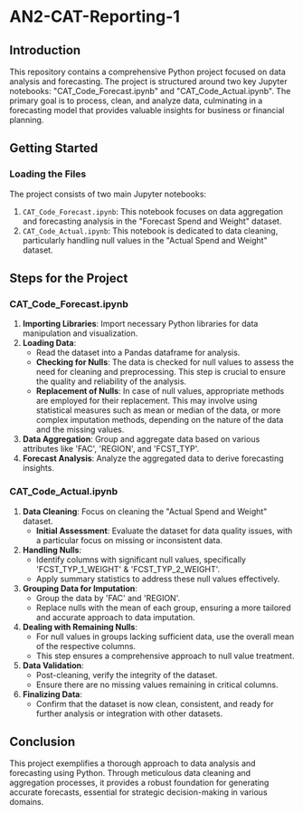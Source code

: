 # AN2-CAT-Reporting-1

## Introduction

This repository contains a comprehensive Python project focused on data analysis and forecasting. The project is structured around two key Jupyter notebooks: "CAT_Code_Forecast.ipynb" and "CAT_Code_Actual.ipynb". The primary goal is to process, clean, and analyze data, culminating in a forecasting model that provides valuable insights for business or financial planning.

## Getting Started

### Loading the Files

The project consists of two main Jupyter notebooks:

1. `CAT_Code_Forecast.ipynb`: This notebook focuses on data aggregation and forecasting analysis in the "Forecast Spend and Weight" dataset.
2. `CAT_Code_Actual.ipynb`: This notebook is dedicated to data cleaning, particularly handling null values in the "Actual Spend and Weight" dataset.

## Steps for the Project

### CAT_Code_Forecast.ipynb

1. **Importing Libraries**: Import necessary Python libraries for data manipulation and visualization.
2. **Loading Data**: 
   - Read the dataset into a Pandas dataframe for analysis.
   - **Checking for Nulls**: The data is checked for null values to assess the need for cleaning and preprocessing. This step is crucial to ensure the quality and reliability of the analysis.
   - **Replacement of Nulls**: In case of null values, appropriate methods are employed for their replacement. This may involve using statistical measures such as mean or median of the data, or more complex imputation methods, depending on the nature of the data and the missing values.
3. **Data Aggregation**: Group and aggregate data based on various attributes like 'FAC', 'REGION', and 'FCST_TYP'.
4. **Forecast Analysis**: Analyze the aggregated data to derive forecasting insights.

### CAT_Code_Actual.ipynb

1. **Data Cleaning**: Focus on cleaning the "Actual Spend and Weight" dataset.
   - **Initial Assessment**: Evaluate the dataset for data quality issues, with a particular focus on missing or inconsistent data.
2. **Handling Nulls**: 
   - Identify columns with significant null values, specifically 'FCST_TYP_1_WEIGHT' & 'FCST_TYP_2_WEIGHT'.
   - Apply summary statistics to address these null values effectively.
3. **Grouping Data for Imputation**: 
   - Group the data by 'FAC' and 'REGION'.
   - Replace nulls with the mean of each group, ensuring a more tailored and accurate approach to data imputation.
4. **Dealing with Remaining Nulls**: 
   - For null values in groups lacking sufficient data, use the overall mean of the respective columns.
   - This step ensures a comprehensive approach to null value treatment.
5. **Data Validation**: 
   - Post-cleaning, verify the integrity of the dataset.
   - Ensure there are no missing values remaining in critical columns.
6. **Finalizing Data**: 
   - Confirm that the dataset is now clean, consistent, and ready for further analysis or integration with other datasets.


## Conclusion

This project exemplifies a thorough approach to data analysis and forecasting using Python. Through meticulous data cleaning and aggregation processes, it provides a robust foundation for generating accurate forecasts, essential for strategic decision-making in various domains.




